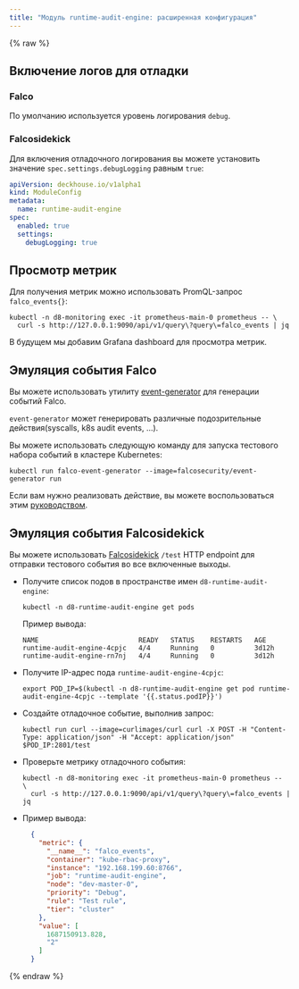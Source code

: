 ```yaml
---
title: "Модуль runtime-audit-engine: расширенная конфигурация"
---
```


{% raw %}

## Включение логов для отладки

### Falco

По умолчанию используется уровень логирования `debug`.

### Falcosidekick

Для включения отладочного логирования вы можете установить значение `spec.settings.debugLogging` равным `true`:

```yaml
apiVersion: deckhouse.io/v1alpha1
kind: ModuleConfig
metadata:
  name: runtime-audit-engine
spec:
  enabled: true
  settings:
    debugLogging: true
```

## Просмотр метрик

Для получения метрик можно использовать PromQL-запрос `falco_events{}`:

```shell
kubectl -n d8-monitoring exec -it prometheus-main-0 prometheus -- \
  curl -s http://127.0.0.1:9090/api/v1/query\?query\=falco_events | jq
```

В будущем мы добавим Grafana dashboard для просмотра метрик.

## Эмуляция события Falco

Вы можете использовать утилиту [event-generator](https://github.com/falcosecurity/event-generator) для генерации событий Falco.

`event-generator` может генерировать различные подозрительные действия(syscalls, k8s audit events, ...).

Вы можете использовать следующую команду для запуска тестового набора событий в кластере Kubernetes:

```shell
kubectl run falco-event-generator --image=falcosecurity/event-generator run
```

Если вам нужно реализовать действие, вы можете воспользоваться этим [руководством](https://github.com/falcosecurity/event-generator/blob/main/events/README.md).

## Эмуляция события Falcosidekick

Вы можете использовать [Falcosidekick](https://github.com/falcosecurity/falcosidekick) `/test` HTTP endpoint для отправки тестового события во все включенные выходы.

- Получите список подов в пространстве имен `d8-runtime-audit-engine`:

  ```shell
  kubectl -n d8-runtime-audit-engine get pods
  ```

  Пример вывода:

  ```text
  NAME                         READY   STATUS    RESTARTS   AGE
  runtime-audit-engine-4cpjc   4/4     Running   0          3d12h
  runtime-audit-engine-rn7nj   4/4     Running   0          3d12h
  ```

- Получите IP-адрес пода `runtime-audit-engine-4cpjc`:

  ```shell
  export POD_IP=$(kubectl -n d8-runtime-audit-engine get pod runtime-audit-engine-4cpjc --template '{{.status.podIP}}')
  ```

- Создайте отладочное событие, выполнив запрос:

  ```shell
  kubectl run curl --image=curlimages/curl curl -X POST -H "Content-Type: application/json" -H "Accept: application/json" $POD_IP:2801/test
  ```

- Проверьте метрику отладочного события:

  ```shell
  kubectl -n d8-monitoring exec -it prometheus-main-0 prometheus --  \
    curl -s http://127.0.0.1:9090/api/v1/query\?query\=falco_events | jq
  ```

- Пример вывода:

  ```json
    {
      "metric": {
        "__name__": "falco_events",
        "container": "kube-rbac-proxy",
        "instance": "192.168.199.60:8766",
        "job": "runtime-audit-engine",
        "node": "dev-master-0",
        "priority": "Debug",
        "rule": "Test rule",
        "tier": "cluster"
      },
      "value": [
        1687150913.828,
        "2"
      ]
    }
  ```

{% endraw %}
